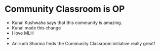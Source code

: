 # Community Classroom is OP

- Kunal Kushwaha says that this community is amazing.
- Kunal made this change
- I love MLH
-
- Anirudh Sharma finds the Community Classroom initiative really great!
